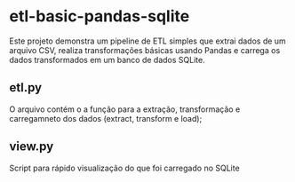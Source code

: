 # etl-basic-pandas-sqlite

Este projeto demonstra um pipeline de ETL simples que extrai dados de um arquivo CSV, realiza transformações básicas usando Pandas e carrega os dados transformados em um banco de dados SQLite.

## etl.py
O arquivo contém o a função para a extração, transformação e carregamneto dos dados (extract, transform e load);

## view.py
Script para rápido visualização do que foi carregado no SQLite
